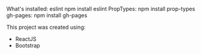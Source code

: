 What's installed:
eslint npm install eslint
PropTypes: npm install prop-types 
gh-pages: npm install gh-pages

This project was created using:
- ReactJS
- Bootstrap
